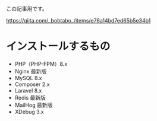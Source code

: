 この記事用です。

https://qiita.com/_bobtabo_/items/e76a14bd7ed65b5e34b1


# インストールするもの
* PHP（PHP-FPM）8.x
* Nginx 最新版
* MySQL 8.x
* Composer 2.x
* Laravel 8.x
* Redis 最新版
* MailHog 最新版
* XDebug 3.x
